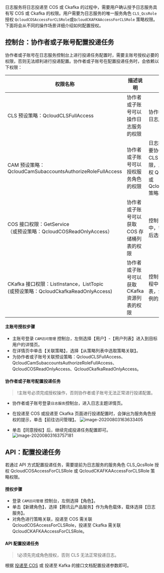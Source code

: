 
日志服务将日志投递至 COS 或 Ckafka 的过程中，需要用户确认授予日志服务具有写 COS 或 Ckafka 的权限。用户需要为日志服务的唯一服务角色 `CLS_QcsRole` 授权 `QcloudCOSAccessForCLSRole`或`QcloudCKAFKAAccessForCLSRole` 策略权限。下面将会从不同的操作场景详细介绍如何配置授权。



## 控制台：协作者或子账号配置投递任务

协作者或子账号在日志服务控制台上进行投递任务配置时，需要主账号授权必要的权限，否则无法顺利进行投递配置。协作者或子账号在配置投递任务时，会依赖以下权限：

| 权限名称                                                     | 描述说明                                    | 应用场景                                                     |
| ------------------------------------------------------------ | ------------------------------------------- | ------------------------------------------------------------ |
| CLS 预设策略：QcloudCLSFullAccess                            | 协作者或子账号可以操作日志服务的权限        | 协作者或子账号需要此权限才能操作日志服务进行投递任务的配置   |
| CAM 预设策略：QcloudCamSubaccountsAuthorizeRoleFullAccess    | 协作者或子账号可以授权服务角色的权限        | 日志投递至 COS 或 Ckafka 时，需要协作者或子账号确认角色授权，使 CLS 具有写 COS 或写 Ckafka 的权限，即为服务角色 CLS_QcsRole 授权 QcloudCOSAccessForCLSRole 或 QcloudCKAFKAAccessForCLSRole 策略权限 |
| COS 接口权限：GetService<br>（或预设策略：QcloudCOSReadOnlyAccess） | 协作者或子账号可以获取 COS 存储桶列表的权限  | 控制台配置投递至 COS 任务的过程中，需要拉取 COS 存储桶列表，然后选择投递的目标存储桶 |
| CKafka 接口权限：ListInstance，ListTopic<br>(或预设策略：QcloudCkafkaReadOnlyAccess) | 协作者或子账号可以获取 CKafka 资源列表的权限 | 控制台配置投递至 Ckafka 任务的过程中，需要拉取 CKafka 的资源列表，然后选择投递的目标 Ckafka 实例的主题 |

#### 主账号授权步骤

- 主账号登录 `CAM访问管理` 控制台，左侧选择【用户】-【用户列表】进入到目标用户的详情页。
- 在详情页中单击【关联策略】，选择【从策略列表中选取策略关联】。
- 为协作者或子账号关联预设策略：QcloudCLSFullAccess、QcloudCamSubaccountsAuthorizeRoleFullAccess、QcloudCOSReadOnlyAccess、QcloudCkafkaReadOnlyAccess。

#### 协作者或子账号配置投递任务

>!主账号必须完成授权操作，否则协作者或子账号无法正常进行投递配置。

- 协作者或子账号登录`日志服务`控制台，进入日志主题详情页。
- 在投递至 COS 或投递至 Ckafka 页面进行投递配置时，会弹出为服务角色授权的提示，单击【前往访问管理】。
![image-20200803163633405](https://main.qcloudimg.com/raw/2c810543d72c6ade60aa4dd31805664d.png)

- 单击【同意授权】后，继续完成投递任务配置即可。
![image-20200803163757181](https://main.qcloudimg.com/raw/fb042ee608900383a0a0778e0336c093.png)

## API：配置投递任务

若通过 API 方式配置投递任务，需要提前为日志服务的服务角色 CLS_QcsRole 授权 QcloudCOSAccessForCLSRole 或 QcloudCKAFKAAccessForCLSRole 策略权限。

#### 授权步骤

- 登录 `CAM访问管理` 控制台，左侧选择【角色】。
- 单击【新建角色】，选择【腾讯云产品服务】作为角色载体，载体选择【日志服务】。
- 对角色进行策略关联，投递至 COS 需关联 QcloudCOSAccessForCLSRole，投递至 Ckafka 需关联 QcloudCKAFKAAccessForCLSRole。

#### API 配置投递任务

>!必须先完成角色授权，否则 CLS 无法正常投递日志。

根据 [投递至 COS](https://cloud.tencent.com/document/product/614/16890) 或 投递至 Kafka 的接口文档配置投递参数即可。
